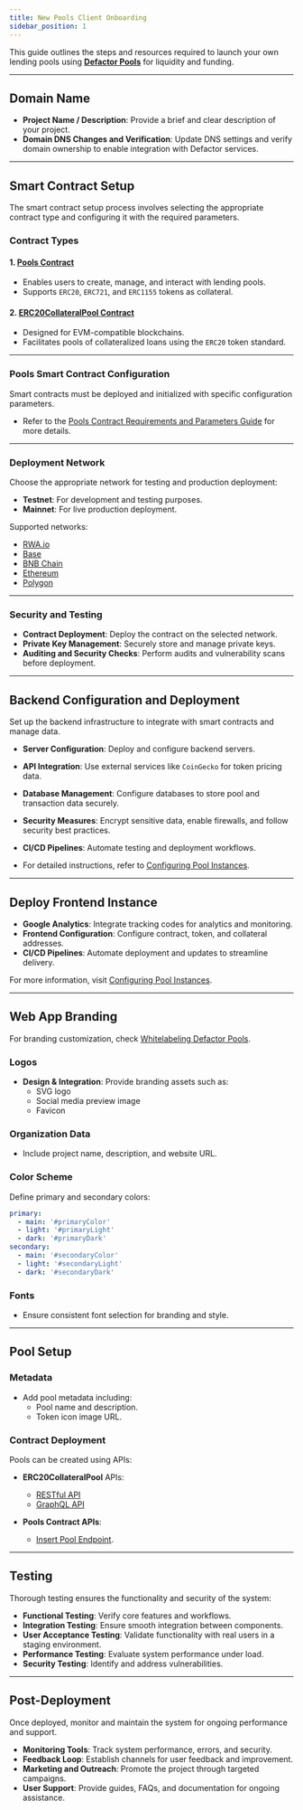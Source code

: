 ```yaml
---
title: New Pools Client Onboarding
sidebar_position: 1
---
```


This guide outlines the steps and resources required to launch your own lending pools using [**Defactor Pools**](https://www.defactor.com/pools) for liquidity and funding.

---

## Domain Name
- **Project Name / Description**: Provide a brief and clear description of your project.  
- **Domain DNS Changes and Verification**: Update DNS settings and verify domain ownership to enable integration with Defactor services.

---

## Smart Contract Setup
The smart contract setup process involves selecting the appropriate contract type and configuring it with the required parameters.

### Contract Types
#### 1. [**Pools Contract**](https://defactor.dev/docs/smart-contracts/counterparty-pools-contract/smart-contract-erc20-collateral-pool)
- Enables users to create, manage, and interact with lending pools.
- Supports `ERC20`, `ERC721`, and `ERC1155` tokens as collateral.

#### 2. [**ERC20CollateralPool Contract**](https://defactor.dev/docs/smart-contracts/counterparty-pools-contract/smart-contract-erc20-collateral-pool)
- Designed for EVM-compatible blockchains.
- Facilitates pools of collateralized loans using the `ERC20` token standard.

---

### Pools Smart Contract Configuration

Smart contracts must be deployed and initialized with specific configuration parameters.

- Refer to the [Pools Contract Requirements and Parameters Guide](https://defactor.dev/docs/pools/how-tos/smart-contract-config) for more details.

---

### Deployment Network
Choose the appropriate network for testing and production deployment:  
- **Testnet**: For development and testing purposes.  
- **Mainnet**: For live production deployment.  

Supported networks:  
- [RWA.io](https://rwa.io)  
- [Base](https://www.base.org/)  
- [BNB Chain](https://www.bnbchain.org/en)  
- [Ethereum](https://defactor.dev/docs/blockchain-and-web3/ethereum)  
- [Polygon](https://defactor.dev/docs/blockchain-and-web3/polygon)  

---

### Security and Testing
- **Contract Deployment**: Deploy the contract on the selected network.  
- **Private Key Management**: Securely store and manage private keys.  
- **Auditing and Security Checks**: Perform audits and vulnerability scans before deployment.  

---

## Backend Configuration and Deployment
Set up the backend infrastructure to integrate with smart contracts and manage data.  

- **Server Configuration**: Deploy and configure backend servers.  
- **API Integration**: Use external services like `CoinGecko` for token pricing data.  
- **Database Management**: Configure databases to store pool and transaction data securely.  
- **Security Measures**: Encrypt sensitive data, enable firewalls, and follow security best practices.  
- **CI/CD Pipelines**: Automate testing and deployment workflows.  

- For detailed instructions, refer to [Configuring Pool Instances](https://defactor.dev/docs/pools/how-tos/howto-pools-config).  

---

## Deploy Frontend Instance

- **Google Analytics**: Integrate tracking codes for analytics and monitoring.  
- **Frontend Configuration**: Configure contract, token, and collateral addresses.  
- **CI/CD Pipelines**: Automate deployment and updates to streamline delivery.  

For more information, visit [Configuring Pool Instances](https://defactor.dev/docs/pools/how-tos/howto-pools-config).

---

## Web App Branding

For branding customization, check [Whitelabeling Defactor Pools](https://defactor.dev/docs/pools/how-tos/howto-whitelableing).  

### Logos
- **Design & Integration**: Provide branding assets such as:  
  - SVG logo  
  - Social media preview image  
  - Favicon  

### Organization Data
- Include project name, description, and website URL.  

### Color Scheme
Define primary and secondary colors:  
```yaml
primary:
  - main: '#primaryColor'
  - light: '#primaryLight'
  - dark: '#primaryDark'
secondary:
  - main: '#secondaryColor'
  - light: '#secondaryLight'
  - dark: '#secondaryDark'
```
### Fonts
- Ensure consistent font selection for branding and style.  

---

## Pool Setup
### Metadata
- Add pool metadata including:  
  - Pool name and description.  
  - Token icon image URL.  

### Contract Deployment
Pools can be created using APIs:

- **ERC20CollateralPool** APIs:  
  - [RESTful API](https://defactor.dev/docs/back-end-api/pools/erc20CollateralToken/restful)  
  - [GraphQL API](https://defactor.dev/docs/back-end-api/pools/erc20CollateralToken/graphql)  

- **Pools Contract APIs**:  
  - [Insert Pool Endpoint](https://defactor.dev/docs/back-end-api/pools/insertPool).  

---

## Testing
Thorough testing ensures the functionality and security of the system:  
- **Functional Testing**: Verify core features and workflows.  
- **Integration Testing**: Ensure smooth integration between components.  
- **User Acceptance Testing**: Validate functionality with real users in a staging environment.  
- **Performance Testing**: Evaluate system performance under load.  
- **Security Testing**: Identify and address vulnerabilities.

---

## Post-Deployment
Once deployed, monitor and maintain the system for ongoing performance and support.

- **Monitoring Tools**: Track system performance, errors, and security.  
- **Feedback Loop**: Establish channels for user feedback and improvement.  
- **Marketing and Outreach**: Promote the project through targeted campaigns.  
- **User Support**: Provide guides, FAQs, and documentation for ongoing assistance.  

